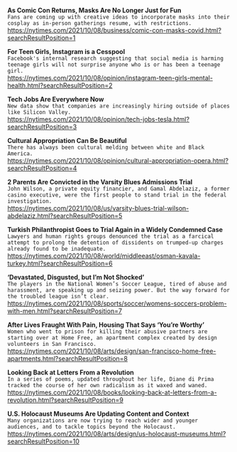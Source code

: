 **As Comic Con Returns, Masks Are No Longer Just for Fun**\
`Fans are coming up with creative ideas to incorporate masks into their cosplay as in-person gatherings resume, with restrictions.`\
https://nytimes.com/2021/10/08/business/comic-con-masks-covid.html?searchResultPosition=1

**For Teen Girls, Instagram is a Cesspool**\
`Facebook's internal research suggesting that social media is harming teenage girls will not surprise anyone who is or has been a teenage girl.`\
https://nytimes.com/2021/10/08/opinion/instagram-teen-girls-mental-health.html?searchResultPosition=2

**Tech Jobs Are Everywhere Now**\
`New data show that companies are increasingly hiring outside of places like Silicon Valley.`\
https://nytimes.com/2021/10/08/opinion/tech-jobs-tesla.html?searchResultPosition=3

**Cultural Appropriation Can Be Beautiful**\
`There has always been cultural melding between white and Black America.`\
https://nytimes.com/2021/10/08/opinion/cultural-appropriation-opera.html?searchResultPosition=4

**2 Parents Are Convicted in the Varsity Blues Admissions Trial**\
`John Wilson, a private equity financier, and Gamal Abdelaziz, a former casino executive, were the first people to stand trial in the federal investigation.`\
https://nytimes.com/2021/10/08/us/varsity-blues-trial-wilson-abdelaziz.html?searchResultPosition=5

**Turkish Philanthropist Goes to Trial Again in a Widely Condemned Case**\
`Lawyers and human rights groups denounced the trial as a farcical attempt to prolong the detention of dissidents on trumped-up charges already found to be inadequate.`\
https://nytimes.com/2021/10/08/world/middleeast/osman-kavala-turkey.html?searchResultPosition=6

**‘Devastated, Disgusted, but I’m Not Shocked’**\
`The players in the National Women’s Soccer League, tired of abuse and harassment, are speaking up and seizing power. But the way forward for the troubled league isn’t clear.`\
https://nytimes.com/2021/10/08/sports/soccer/womens-soccers-problem-with-men.html?searchResultPosition=7

**After Lives Fraught With Pain, Housing That Says ‘You’re Worthy’**\
`Women who went to prison for killing their abusive partners are starting over at Home Free, an apartment complex created by design volunteers in San Francisco.`\
https://nytimes.com/2021/10/08/arts/design/san-francisco-home-free-apartments.html?searchResultPosition=8

**Looking Back at Letters From a Revolution**\
`In a series of poems, updated throughout her life, Diane di Prima tracked the course of her own radicalism as it waxed and waned.`\
https://nytimes.com/2021/10/08/books/looking-back-at-letters-from-a-revolution.html?searchResultPosition=9

**U.S. Holocaust Museums Are Updating Content and Context**\
`Many organizations are now trying to reach wider and younger audiences, and to tackle topics beyond the Holocaust.`\
https://nytimes.com/2021/10/08/arts/design/us-holocaust-museums.html?searchResultPosition=10

